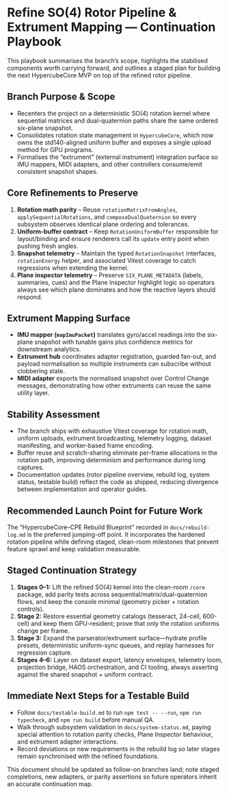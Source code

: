 # Refine SO(4) Rotor Pipeline & Extrument Mapping — Continuation Playbook

This playbook summarises the branch’s scope, highlights the stabilised components worth carrying forward, and outlines a staged plan for building the next HypercubeCore MVP on top of the refined rotor pipeline.

## Branch Purpose & Scope
- Recenters the project on a deterministic SO(4) rotation kernel where sequential matrices and dual-quaternion paths share the same ordered six-plane snapshot.
- Consolidates rotation state management in `HypercubeCore`, which now owns the std140-aligned uniform buffer and exposes a single upload method for GPU programs.
- Formalises the “extrument” (external instrument) integration surface so IMU mappers, MIDI adapters, and other controllers consume/emit consistent snapshot shapes.

## Core Refinements to Preserve
1. **Rotation math parity** – Reuse `rotationMatrixFromAngles`, `applySequentialRotations`, and `composeDualQuaternion` so every subsystem observes identical plane ordering and tolerances.
2. **Uniform-buffer contract** – Keep `RotationUniformBuffer` responsible for layout/binding and ensure renderers call its `update` entry point when pushing fresh angles.
3. **Snapshot telemetry** – Maintain the typed `RotationSnapshot` interfaces, `rotationEnergy` helper, and associated Vitest coverage to catch regressions when extending the kernel.
4. **Plane inspector telemetry** – Preserve `SIX_PLANE_METADATA` (labels, summaries, cues) and the Plane Inspector highlight logic so operators always see which plane dominates and how the reactive layers should respond.

## Extrument Mapping Surface
- **IMU mapper (`mapImuPacket`)** translates gyro/accel readings into the six-plane snapshot with tunable gains plus confidence metrics for downstream analytics.
- **Extrument hub** coordinates adapter registration, guarded fan-out, and payload normalisation so multiple instruments can subscribe without clobbering state.
- **MIDI adapter** exports the normalised snapshot over Control Change messages, demonstrating how other extruments can reuse the same utility layer.

## Stability Assessment
- The branch ships with exhaustive Vitest coverage for rotation math, uniform uploads, extrument broadcasting, telemetry logging, dataset manifesting, and worker-based frame encoding.
- Buffer reuse and scratch-sharing eliminate per-frame allocations in the rotation path, improving determinism and performance during long captures.
- Documentation updates (rotor pipeline overview, rebuild log, system status, testable build) reflect the code as shipped, reducing divergence between implementation and operator guides.

## Recommended Launch Point for Future Work
The “HypercubeCore–CPE Rebuild Blueprint” recorded in `docs/rebuild-log.md` is the preferred jumping-off point. It incorporates the hardened rotation pipeline while defining staged, clean-room milestones that prevent feature sprawl and keep validation measurable.

## Staged Continuation Strategy
1. **Stages 0–1:** Lift the refined SO(4) kernel into the clean-room `/core` package, add parity tests across sequential/matrix/dual-quaternion flows, and keep the console minimal (geometry picker + rotation controls).
2. **Stage 2:** Restore essential geometry catalogs (tesseract, 24-cell, 600-cell) and keep them GPU-resident; prove that only the rotation uniforms change per frame.
3. **Stage 3:** Expand the parserator/extrument surface—hydrate profile presets, deterministic uniform-sync queues, and replay harnesses for regression capture.
4. **Stages 4–6:** Layer on dataset export, latency envelopes, telemetry loom, projection bridge, HAOS orchestration, and CI tooling, always asserting against the shared snapshot + uniform contract.

## Immediate Next Steps for a Testable Build
- Follow `docs/testable-build.md` to run `npm test -- --run`, `npm run typecheck`, and `npm run build` before manual QA.
- Walk through subsystem validation in `docs/system-status.md`, paying special attention to rotation parity checks, Plane Inspector behaviour, and extrument adapter interactions.
- Record deviations or new requirements in the rebuild log so later stages remain synchronised with the refined foundations.

This document should be updated as follow-on branches land; note staged completions, new adapters, or parity assertions so future operators inherit an accurate continuation map.
